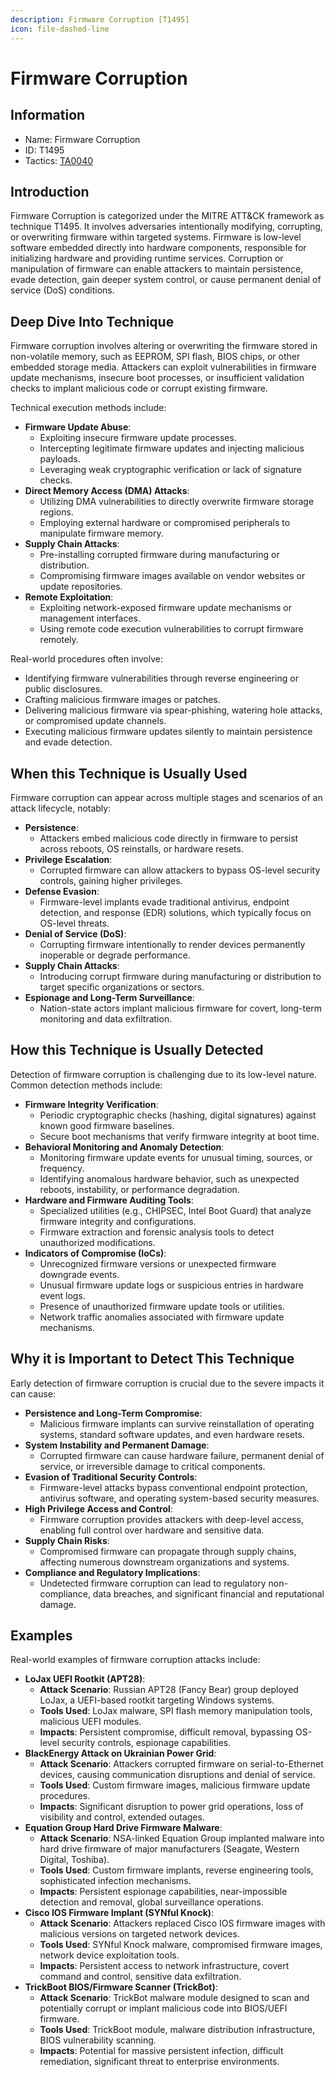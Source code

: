 ```yaml
---
description: Firmware Corruption [T1495]
icon: file-dashed-line
---
```


# Firmware Corruption

## Information

* Name: Firmware Corruption
* ID: T1495
* Tactics: [TA0040](./)

## Introduction

Firmware Corruption is categorized under the MITRE ATT\&CK framework as technique T1495. It involves adversaries intentionally modifying, corrupting, or overwriting firmware within targeted systems. Firmware is low-level software embedded directly into hardware components, responsible for initializing hardware and providing runtime services. Corruption or manipulation of firmware can enable attackers to maintain persistence, evade detection, gain deeper system control, or cause permanent denial of service (DoS) conditions.

## Deep Dive Into Technique

Firmware corruption involves altering or overwriting the firmware stored in non-volatile memory, such as EEPROM, SPI flash, BIOS chips, or other embedded storage media. Attackers can exploit vulnerabilities in firmware update mechanisms, insecure boot processes, or insufficient validation checks to implant malicious code or corrupt existing firmware.

Technical execution methods include:

* **Firmware Update Abuse**:
  * Exploiting insecure firmware update processes.
  * Intercepting legitimate firmware updates and injecting malicious payloads.
  * Leveraging weak cryptographic verification or lack of signature checks.
* **Direct Memory Access (DMA) Attacks**:
  * Utilizing DMA vulnerabilities to directly overwrite firmware storage regions.
  * Employing external hardware or compromised peripherals to manipulate firmware memory.
* **Supply Chain Attacks**:
  * Pre-installing corrupted firmware during manufacturing or distribution.
  * Compromising firmware images available on vendor websites or update repositories.
* **Remote Exploitation**:
  * Exploiting network-exposed firmware update mechanisms or management interfaces.
  * Using remote code execution vulnerabilities to corrupt firmware remotely.

Real-world procedures often involve:

* Identifying firmware vulnerabilities through reverse engineering or public disclosures.
* Crafting malicious firmware images or patches.
* Delivering malicious firmware via spear-phishing, watering hole attacks, or compromised update channels.
* Executing malicious firmware updates silently to maintain persistence and evade detection.

## When this Technique is Usually Used

Firmware corruption can appear across multiple stages and scenarios of an attack lifecycle, notably:

* **Persistence**:
  * Attackers embed malicious code directly in firmware to persist across reboots, OS reinstalls, or hardware resets.
* **Privilege Escalation**:
  * Corrupted firmware can allow attackers to bypass OS-level security controls, gaining higher privileges.
* **Defense Evasion**:
  * Firmware-level implants evade traditional antivirus, endpoint detection, and response (EDR) solutions, which typically focus on OS-level threats.
* **Denial of Service (DoS)**:
  * Corrupting firmware intentionally to render devices permanently inoperable or degrade performance.
* **Supply Chain Attacks**:
  * Introducing corrupt firmware during manufacturing or distribution to target specific organizations or sectors.
* **Espionage and Long-Term Surveillance**:
  * Nation-state actors implant malicious firmware for covert, long-term monitoring and data exfiltration.

## How this Technique is Usually Detected

Detection of firmware corruption is challenging due to its low-level nature. Common detection methods include:

* **Firmware Integrity Verification**:
  * Periodic cryptographic checks (hashing, digital signatures) against known good firmware baselines.
  * Secure boot mechanisms that verify firmware integrity at boot time.
* **Behavioral Monitoring and Anomaly Detection**:
  * Monitoring firmware update events for unusual timing, sources, or frequency.
  * Identifying anomalous hardware behavior, such as unexpected reboots, instability, or performance degradation.
* **Hardware and Firmware Auditing Tools**:
  * Specialized utilities (e.g., CHIPSEC, Intel Boot Guard) that analyze firmware integrity and configurations.
  * Firmware extraction and forensic analysis tools to detect unauthorized modifications.
* **Indicators of Compromise (IoCs)**:
  * Unrecognized firmware versions or unexpected firmware downgrade events.
  * Unusual firmware update logs or suspicious entries in hardware event logs.
  * Presence of unauthorized firmware update tools or utilities.
  * Network traffic anomalies associated with firmware update mechanisms.

## Why it is Important to Detect This Technique

Early detection of firmware corruption is crucial due to the severe impacts it can cause:

* **Persistence and Long-Term Compromise**:
  * Malicious firmware implants can survive reinstallation of operating systems, standard software updates, and even hardware resets.
* **System Instability and Permanent Damage**:
  * Corrupted firmware can cause hardware failure, permanent denial of service, or irreversible damage to critical components.
* **Evasion of Traditional Security Controls**:
  * Firmware-level attacks bypass conventional endpoint protection, antivirus software, and operating system-based security measures.
* **High Privilege Access and Control**:
  * Firmware corruption provides attackers with deep-level access, enabling full control over hardware and sensitive data.
* **Supply Chain Risks**:
  * Compromised firmware can propagate through supply chains, affecting numerous downstream organizations and systems.
* **Compliance and Regulatory Implications**:
  * Undetected firmware corruption can lead to regulatory non-compliance, data breaches, and significant financial and reputational damage.

## Examples

Real-world examples of firmware corruption attacks include:

* **LoJax UEFI Rootkit (APT28)**:
  * **Attack Scenario**: Russian APT28 (Fancy Bear) group deployed LoJax, a UEFI-based rootkit targeting Windows systems.
  * **Tools Used**: LoJax malware, SPI flash memory manipulation tools, malicious UEFI modules.
  * **Impacts**: Persistent compromise, difficult removal, bypassing OS-level security controls, espionage capabilities.
* **BlackEnergy Attack on Ukrainian Power Grid**:
  * **Attack Scenario**: Attackers corrupted firmware on serial-to-Ethernet devices, causing communication disruptions and denial of service.
  * **Tools Used**: Custom firmware images, malicious firmware update procedures.
  * **Impacts**: Significant disruption to power grid operations, loss of visibility and control, extended outages.
* **Equation Group Hard Drive Firmware Malware**:
  * **Attack Scenario**: NSA-linked Equation Group implanted malware into hard drive firmware of major manufacturers (Seagate, Western Digital, Toshiba).
  * **Tools Used**: Custom firmware implants, reverse engineering tools, sophisticated infection mechanisms.
  * **Impacts**: Persistent espionage capabilities, near-impossible detection and removal, global surveillance operations.
* **Cisco IOS Firmware Implant (SYNful Knock)**:
  * **Attack Scenario**: Attackers replaced Cisco IOS firmware images with malicious versions on targeted network devices.
  * **Tools Used**: SYNful Knock malware, compromised firmware images, network device exploitation tools.
  * **Impacts**: Persistent access to network infrastructure, covert command and control, sensitive data exfiltration.
* **TrickBoot BIOS/Firmware Scanner (TrickBot)**:
  * **Attack Scenario**: TrickBot malware module designed to scan and potentially corrupt or implant malicious code into BIOS/UEFI firmware.
  * **Tools Used**: TrickBoot module, malware distribution infrastructure, BIOS vulnerability scanning.
  * **Impacts**: Potential for massive persistent infection, difficult remediation, significant threat to enterprise environments.
